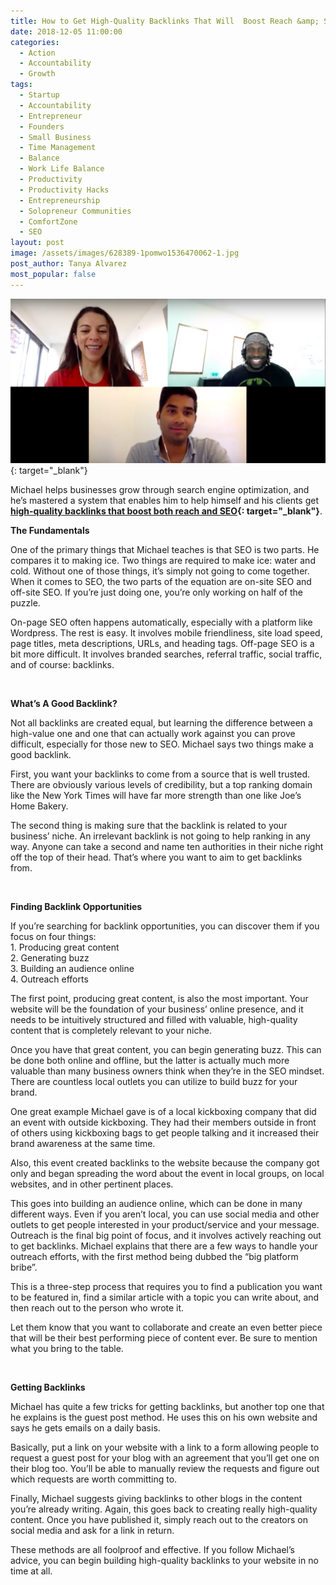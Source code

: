 ```yaml
---
title: How to Get High-Quality Backlinks That Will  Boost Reach &amp; SEO
date: 2018-12-05 11:00:00
categories:
  - Action
  - Accountability
  - Growth
tags:
  - Startup
  - Accountability
  - Entrepreneur
  - Founders
  - Small Business
  - Time Management
  - Balance
  - Work Life Balance
  - Productivity
  - Productivity Hacks
  - Entrepreneurship
  - Solopreneur Communities
  - ComfortZone
  - SEO
layout: post
image: /assets/images/628389-1pomwo1536470062-1.jpg
post_author: Tanya Alvarez
most_popular: false
---
```


[![](/assets/images/screen-shot-2019-01-02-at-6-14-47-pm.png)](https://www.youtube.com/watch?v=XNJ7cmxkwR8&amp;feature=youtu.be){: target="_blank"}

Michael helps businesses grow through search engine optimization, and he’s mastered a system that enables him to help himself and his clients get **[high-quality backlinks that boost both reach and SEO](https://youtu.be/XNJ7cmxkwR8){: target="_blank"}**.

**The Fundamentals**

One of the primary things that Michael teaches is that SEO is two parts. He compares it to making ice. Two things are required to make ice: water and cold. Without one of those things, it’s simply not going to come together. When it comes to SEO, the two parts of the equation are on-site SEO and off-site SEO. If you’re just doing one, you’re only working on half of the puzzle.

On-page SEO often happens automatically, especially with a platform like Wordpress. The rest is easy. It involves mobile friendliness, site load speed, page titles, meta descriptions, URLs, and heading tags. Off-page SEO is a bit more difficult. It involves branded searches, referral traffic, social traffic, and of course: backlinks.

&nbsp;

**What’s A Good Backlink?**

Not all backlinks are created equal, but learning the difference between a high-value one and one that can actually work against you can prove difficult, especially for those new to SEO. Michael says two things make a good backlink.

First, you want your backlinks to come from a source that is well trusted. There are obviously various levels of credibility, but a top ranking domain like the New York Times will have far more strength than one like Joe’s Home Bakery.

The second thing is making sure that the backlink is related to your business’ niche. An irrelevant backlink is not going to help ranking in any way. Anyone can take a second and name ten authorities in their niche right off the top of their head. That’s where you want to aim to get backlinks from.

&nbsp;

**Finding Backlink Opportunities**

If you’re searching for backlink opportunities, you can discover them if you focus on four things:<br>1. Producing great content<br>2. Generating buzz<br>3. Building an audience online<br>4. Outreach efforts

The first point, producing great content, is also the most important. Your website will be the foundation of your business’ online presence, and it needs to be intuitively structured and filled with valuable, high-quality content that is completely relevant to your niche.

Once you have that great content, you can begin generating buzz. This can be done both online and offline, but the latter is actually much more valuable than many business owners think when they’re in the SEO mindset. There are countless local outlets you can utilize to build buzz for your brand.

One great example Michael gave is of a local kickboxing company that did an event with outside kickboxing. They had their members outside in front of others using kickboxing bags to get people talking and it increased their brand awareness at the same time.

Also, this event created backlinks to the website because the company got only and began spreading the word about the event in local groups, on local websites, and in other pertinent places.

This goes into building an audience online, which can be done in many different ways. Even if you aren’t local, you can use social media and other outlets to get people interested in your product/service and your message. Outreach is the final big point of focus, and it involves actively reaching out to get backlinks. Michael explains that there are a few ways to handle your outreach efforts, with the first method being dubbed the “big platform bribe”.

This is a three-step process that requires you to find a publication you want to be featured in, find a similar article with a topic you can write about, and then reach out to the person who wrote it.

Let them know that you want to collaborate and create an even better piece that will be their best performing piece of content ever. Be sure to mention what you bring to the table.

&nbsp;

**Getting Backlinks**

Michael has quite a few tricks for getting backlinks, but another top one that<br>he explains is the guest post method. He uses this on his own website and<br>says he gets emails on a daily basis.

Basically, put a link on your website with a link to a form allowing people to request a guest post for your blog with an agreement that you’ll get one on their blog too. You’ll be able to manually review the requests and figure out which requests are worth committing to.

Finally, Michael suggests giving backlinks to other blogs in the content you’re already writing. Again, this goes back to creating really high-quality content. Once you have published it, simply reach out to the creators on social media and ask for a link in return.

These methods are all foolproof and effective. If you follow Michael’s advice, you can begin building high-quality backlinks to your website in no time at all.